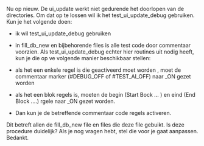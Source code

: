 Nu op nieuw.
De ui_update werkt niet gedurende het doorlopen van de directories.
Om dat op te lossen wil ik het test_ui_update_debug gebruiken.
Kun je het volgende doen:
- ik wil test_ui_update_debug gebruiken
- in fill_db_new en bijbehorende files is alle test code door commentaar voorzien.
Als test_ui_update_debug echter hier routines uit nodig heeft, kun je die op ve volgende manier beschikbaar stellen:

- als het een enkele regel is die geactiveerd moet worden , moet de commentaar marker (#DEBUG_OFF of #TEST_AI_OFF) naar _ON gezet worden
- als het een blok regels is, moeten de begin (Start Bock ... ) en eind (End Block ....) rgele naar _ON gezet worden.
- Dan kun je de betreffende commentaar code regels activeren.

Dit betreft allen de fill_db_new file en files die deze file gebuikt.
Is deze procedure duidelijk?
Als je nog vragen hebt, stel die voor je gaat aanpassen. Bedankt.